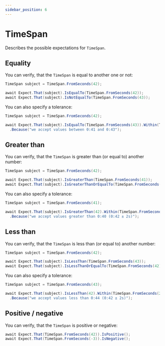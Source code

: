 ```yaml
---
sidebar_position: 6
---
```


# TimeSpan

Describes the possible expectations for `TimeSpan`.

## Equality

You can verify, that the `TimeSpan` is equal to another one or not:

```csharp
TimeSpan subject = TimeSpan.FromSeconds(42);

await Expect.That(subject).IsEqualTo(TimeSpan.FromSeconds(42));
await Expect.That(subject).IsNotEqualTo(TimeSpan.FromSeconds(43));
```

You can also specify a tolerance:

```csharp
TimeSpan subject = TimeSpan.FromSeconds(42);

await Expect.That(subject).IsEqualTo(TimeSpan.FromSeconds(43)).Within(TimeSpan.FromSeconds(1))
  .Because("we accept values between 0:41 and 0:43");
```

## Greater than

You can verify, that the `TimeSpan` is greater than (or equal to) another number:

```csharp
TimeSpan subject = TimeSpan.FromSeconds(42);

await Expect.That(subject).IsGreaterThan(TimeSpan.FromSeconds(41));
await Expect.That(subject).IsGreaterThanOrEqualTo(TimeSpan.FromSeconds(42));
```

You can also specify a tolerance:

```csharp
TimeSpan subject = TimeSpan.FromSeconds(41);

await Expect.That(subject).IsGreaterThan(42).Within(TimeSpan.FromSeconds(2))
  .Because("we accept values greater than 0:40 (0:42 ± 2s)");
```

## Less than

You can verify, that the `TimeSpan` is less than (or equal to) another number:

```csharp
TimeSpan subject = TimeSpan.FromSeconds(42);

await Expect.That(subject).IsLessThan(TimeSpan.FromSeconds(43));
await Expect.That(subject).IsLessThanOrEqualTo(TimeSpan.FromSeconds(42));
```

You can also specify a tolerance:

```csharp
TimeSpan subject = TimeSpan.FromSeconds(43);

await Expect.That(subject).IsLessThan(42).Within(TimeSpan.FromSeconds(2))
  .Because("we accept values less than 0:44 (0:42 ± 2s)");
```

## Positive / negative

You can verify, that the `TimeSpan` is positive or negative:

```csharp
await Expect.That(TimeSpan.FromSeconds(42)).IsPositive();
await Expect.That(TimeSpan.FromSeconds(-3)).IsNegative();
```
